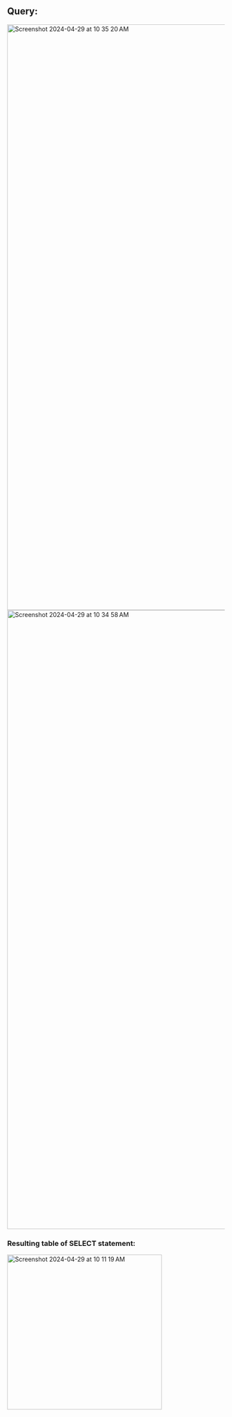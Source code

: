 ## Query:

<img width="1353" alt="Screenshot 2024-04-29 at 10 35 20 AM" src="https://github.com/ErinF10/-Fetsy-Practice-Database/assets/144135752/6e678d82-4c43-4227-b514-27696e454356">
<img width="1430" alt="Screenshot 2024-04-29 at 10 34 58 AM" src="https://github.com/ErinF10/-Fetsy-Practice-Database/assets/144135752/258e6102-ec2c-479b-b2fb-aada50a35285">

### Resulting table of SELECT statement:

<img width="358" alt="Screenshot 2024-04-29 at 10 11 19 AM" src="https://github.com/ErinF10/-Fetsy-Practice-Database/assets/144135752/cb821dce-1f7c-443e-b8ba-4cb4e286ddee">
